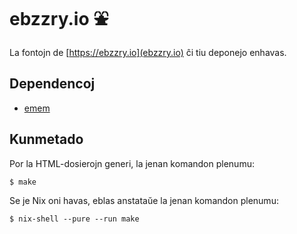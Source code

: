 ebzzry.io ⛲
===========


La fontojn de [https://ebzzry.io](ebzzry.io) ĉi tiu deponejo enhavas.


Dependencoj
-----------

- [emem](https://github.com/ebzzry/emem)


Kunmetado
---------

Por la HTML-dosierojn generi, la jenan komandon plenumu:

    $ make

Se je Nix oni havas, eblas anstataŭe la jenan komandon plenumu:

    $ nix-shell --pure --run make
